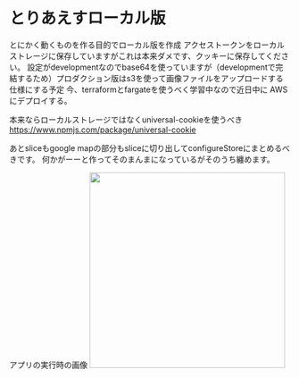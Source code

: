 # とりあえすローカル版

とにかく動くものを作る目的でローカル版を作成
アクセストークンをローカルストレージに保存していますがこれは本来ダメです、クッキーに保存してください。
設定がdevelopmentなのでbase64を使っていますが（developmentで完結するため）プロダクション版はs3を使って画像ファイルをアップロードする仕様にする予定
今、terraformとfargateを使うべく学習中なので近日中に
AWSにデプロイする。

本来ならローカルストレージではなくuniversal-cookieを使うべき
https://www.npmjs.com/package/universal-cookie

あとsliceもgoogle mapの部分もsliceに切り出してconfigureStoreにまとめるべきです。
何かがーーと作ってそのまんまになっているがそのうち纏めます。


アプリの実行時の画像
<img src="https://github.com/yousuke-shiraishi/react_rails_gmaps/blob/main/%E3%82%B9%E3%82%AF%E3%83%AA%E3%83%BC%E3%83%B3%E3%82%B7%E3%83%A7%E3%83%83%E3%83%88_2021-09-09_8.59.07.png" width="350px">
